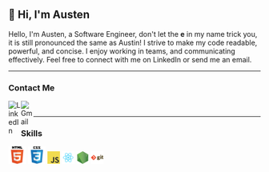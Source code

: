 ## 👋 Hi, I'm Austen
<p>Hello, I'm Austen, a Software Engineer, don't let the <b>e</b> in my name trick you, it is still pronounced the same as Austin! I strive to make my code readable, powerful, and concise. I enjoy working in teams, and communicating effectively. Feel free to connect with me on LinkedIn or send me an email.</p>


<hr />


### Contact Me 
<a target="_blank" href="https://www.linkedin.com/in/austenbaker/">
  <img align="left" alt="LinkedIn" width="25px" src="https://cdn.jsdelivr.net/npm/simple-icons@v3/icons/linkedin.svg" />
</a>
<a target="_blank" href="mailto:austenbaker@gmail.com">
  <img align="left" alt="Gmail" width="25px" src="https://cdn.jsdelivr.net/npm/simple-icons@v3/icons/gmail.svg" />
</a><br />


<hr />

### Skills
<code><img height="35" src="https://raw.githubusercontent.com/github/explore/80688e429a7d4ef2fca1e82350fe8e3517d3494d/topics/html/html.png"></code>
<code><img height="35" src="https://raw.githubusercontent.com/github/explore/80688e429a7d4ef2fca1e82350fe8e3517d3494d/topics/css/css.png"></code>
<code><img height="25" src="https://raw.githubusercontent.com/github/explore/80688e429a7d4ef2fca1e82350fe8e3517d3494d/topics/javascript/javascript.png"></code>
<code><img height="25" src="https://raw.githubusercontent.com/github/explore/80688e429a7d4ef2fca1e82350fe8e3517d3494d/topics/react/react.png"></code>
<code><img height="25" src="https://raw.githubusercontent.com/github/explore/80688e429a7d4ef2fca1e82350fe8e3517d3494d/topics/nodejs/nodejs.png"></code>
<code><img height="25" src="https://raw.githubusercontent.com/github/explore/80688e429a7d4ef2fca1e82350fe8e3517d3494d/topics/git/git.png"></code>

